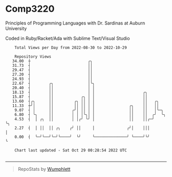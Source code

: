 # Comp3220

Principles of Programming Languages with Dr. Sardinas at Auburn University

Coded in Ruby/Racket/Ada with Sublime Text/Visual Studio

```
    Total Views per Day from 2022-08-30 to 2022-10-29

    Repository Views
   34.00  ┼                         ╭╮
   31.73  ┤                         ││
   29.47  ┤                         ││
   27.20  ┤                         ││
   24.93  ┤                         ││
   22.67  ┤        ╭╮               │╰╮
   20.40  ┤        ││               │ │
   18.13  ┤        ││               │ │                     ╭╮
   15.87  ┤        ││            ╭╮ │ │                     ││
   13.60  ┤╭╮      ││         ╭╮ ││ │ │                     ││   ╭╮
   11.33  ┼╯│      ││         ││ ││ │ │               ╭╮    ││   ││
    9.07  ┤ │      ││        ╭╯│ ││ │ │               ││    ││   │╰─╮
    6.80  ┤ ╰╮     ││        │ │ │╰╮│ │               ││    ││  ╭╯  ╰╮
    4.53  ┤  │ ╭╮  ││        │ │╭╯ ╰╯ │               ││    ││╭─╯    ╰╮
    2.27  ┤  │ ││  ││ ╭╮    ╭╯ ││     │              ╭╯│    │││       │
    0.00  ┤  ╰─╯╰──╯╰─╯╰────╯  ╰╯     ╰──────────────╯ ╰────╯╰╯       ╰

    Chart last updated - Sat Oct 29 00:28:54 2022 UTC
    
```

---

> RepoStats by [Wumphlett](https://github.com/Wumphlett)
